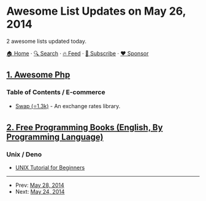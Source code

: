 # Awesome List Updates on May 26, 2014

2 awesome lists updated today.

[🏠 Home](/README.md) · [🔍 Search](https://www.trackawesomelist.com/search/) · [🔥 Feed](https://www.trackawesomelist.com/rss.xml) · [📮 Subscribe](https://trackawesomelist.us17.list-manage.com/subscribe?u=d2f0117aa829c83a63ec63c2f&id=36a103854c) · [❤️  Sponsor](https://github.com/sponsors/theowenyoung)



## [1. Awesome Php](/content/ziadoz/awesome-php/README.md)

### Table of Contents / E-commerce

*   [Swap (⭐1.3k)](https://github.com/florianv/swap) - An exchange rates library.

## [2. Free Programming Books (English, By Programming Language)](/content/EbookFoundation/free-programming-books/README.md)

### Unix / Deno

*   [UNIX Tutorial for Beginners](http://www.ee.surrey.ac.uk/Teaching/Unix/)

---

- Prev: [May 28, 2014](/content/2014/05/28/README.md)
- Next: [May 24, 2014](/content/2014/05/24/README.md)
